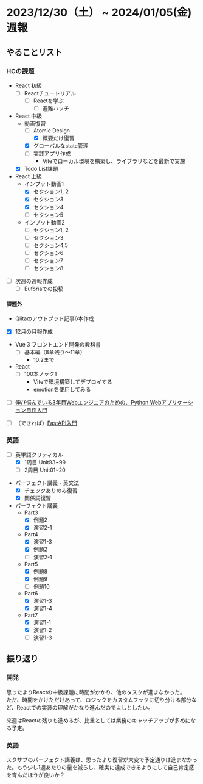 # 2023/12/30（土） ~ 2024/01/05(金) 週報

## やることリスト

### HCの課題

- React 初級
  - [ ] Reactチュートリアル
    - [ ] Reactを学ぶ
      - [ ] 避難ハッチ

- React 中級
  - 動画復習
    - [ ] Atomic Design
      - [x] 概要だけ復習
    - [x] グローバルなstate管理
    - [ ] 実践アプリ作成
      - Viteでローカル環境を構築し、ライブラリなどを最新で実施
  - [x] Todo List課題

- React 上級
  - インプット動画1
    - [x] セクション1, 2
    - [x] セクション3
    - [x] セクション4
    - [ ] セクション5
  - インプット動画2
    - [ ] セクション1, 2
    - [ ] セクション3
    - [ ] セクション4,5
    - [ ] セクション6
    - [ ] セクション7
    - [ ] セクション8

- [ ] 次週の週報作成
  - [ ] Euforiaでの投稿

#### 課題外

- Qiitaのアウトプット記事6本作成

- [x] 12月の月報作成

- Vue 3 フロントエンド開発の教科書
  - [ ] 基本編（8章残り〜11章）
    - 10.2まで

- React
  - [ ] 100本ノック1
    - Viteで環境構築してデプロイする
    - emotionを使用してみる

- [ ] [伸び悩んでいる3年目Webエンジニアのための、Python Webアプリケーション自作入門](https://zenn.dev/bigen1925/books/introduction-to-web-application-with-python)

- [ ] （できれば）[FastAPI入門](https://zenn.dev/sh0nk/books/537bb028709ab9)

### 英語

- [ ] 英単語クリティカル
  - [x] 1周目 Unit93~99
  - [ ] 2周目 Unit01~20
- パーフェクト講義 - 英文法
  - [x] チェックありのみ復習
  - [x] 関係詞復習
- パーフェクト講義
  - Part3
    - [x] 例題2
    - [x] 演習2-1
  - Part4
    - [x] 演習1-3
    - [x] 例題2
    - [ ] 演習2-1
  - Part5
    - [x] 例題8
    - [x] 例題9
    - [ ] 例題10
  - Part6
    - [x] 演習1-3
    - [x] 演習1-4
  - Part7
    - [x] 演習1-1
    - [x] 演習1-2
    - [ ] 演習1-3

## 振り返り

### 開発

思ったよりReactの中級課題に時間がかかり、他のタスクが進まなかった。  
ただ、時間をかけただけあって、ロジックをカスタムフックに切り分ける部分など、Reactでの実装の理解がかなり進んだのでよしとしたい。

来週はReactの残りも進めるが、比重としては業務のキャッチアップが多めになる予定。

### 英語

スタサプのパーフェクト講義は、思ったより復習が大変で予定通りは進まなかった。もう少し1週あたりの量を減らし、確実に達成できるようにして自己肯定感を育んだほうが良いか？
